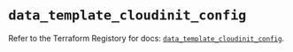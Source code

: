 # `data_template_cloudinit_config`

Refer to the Terraform Registory for docs: [`data_template_cloudinit_config`](https://www.terraform.io/docs/providers/template/d/cloudinit_config).
